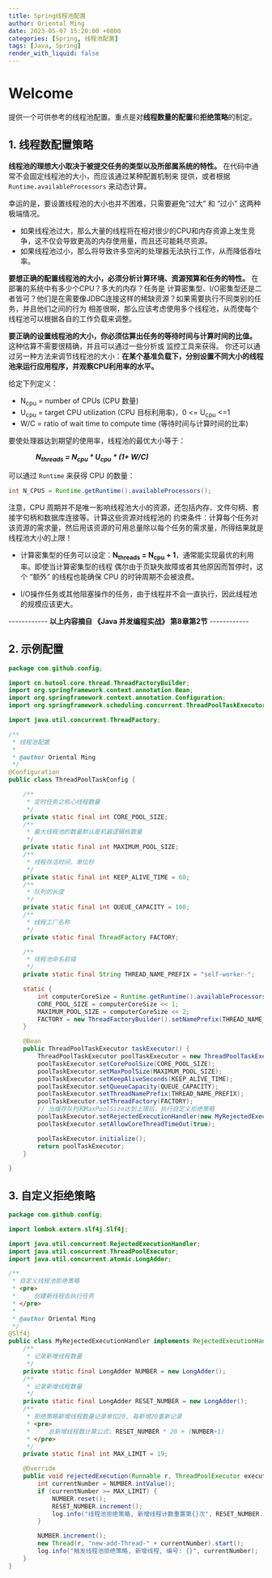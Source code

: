 ```yaml
---
title: Spring线程池配置
author: Oriental Ming
date: 2023-05-07 15:20:00 +0800
categories: [Spring, 线程池配置]
tags: [Java, Spring]
render_with_liquid: false
---
```


# Welcome

提供一个可供参考的线程池配置。重点是对**线程数量的配置**和**拒绝策略**的制定。

## 1. 线程数配置策略

**线程池的理想大小取决于被提交任务的类型以及所部属系统的特性。** 在代码中通常不会固定线程池的大小，而应该通过某种配置机制来
提供，或者根据 `Runtime.availableProcessors` 来动态计算。

幸运的是，要设置线程池的大小也并不困难，只需要避免“过大” 和 “过小” 这两种极端情况。

+ 如果线程池过大，那么大量的线程将在相对很少的CPU和内存资源上发生竞争，这不仅会导致更高的内存使用量，而且还可能耗尽资源。
+ 如果线程池过小，那么将导致许多空闲的处理器无法执行工作，从而降低吞吐率。

**要想正确的配置线程池的大小，必须分析计算环境、资源预算和任务的特性。** 在部署的系统中有多少个CPU？多大的内存？任务是
计算密集型、I/O密集型还是二者皆可？他们是在需要像JDBC连接这样的稀缺资源？如果需要执行不同类别的任务，并且他们之间的行为
相差很啊，那么应该考虑使用多个线程池，从而使每个线程池可以根据各自的工作负载来调整。

**要正确的设置线程池的大小，你必须估算出任务的等待时间与计算时间的比值。** 这种估算不需要很精确，并且可以通过一些分析或
监控工具来获得。
你还可以通过另一种方法来调节线程池的大小：**在某个基准负载下，分别设置不同大小的线程池来运行应用程序，并观察CPU利用率的水平。**

给定下列定义：

+ N<sub>cpu</sub> = number of CPUs (CPU 数量)
+ U<sub>cpu</sub> = target CPU utilization (CPU 目标利用率)，0 <= U<sub>cpu</sub> <=1
+ W/C = ratio of wait time to compute time (等待时间与计算时间的比率)

要使处理器达到期望的使用率，线程池的最优大小等于：

&emsp; &emsp; &emsp;  ***N<sub>threads</sub> = N<sub>cpu</sub> \* U<sub>cpu</sub> \* (1+ W/C)***

可以通过 `Runtime` 来获得 CPU 的数量：

```java
int N_CPUS = Runtime.getRuntime().availableProcessors();
```

注意，CPU 周期并不是唯一影响线程池大小的资源，还包括内存、文件句柄、套接字句柄和数据库连接等。计算这些资源对线程池的
约束条件：计算每个任务对该资源的需求量，然后用该资源的可用总量除以每个任务的需求量，所得结果就是线程池大小的上限！

+ 计算密集型的任务可以设定：**N<sub>threads</sub> = N<sub>cpu</sub> + 1**，通常能实现最优的利用率。即使当计算密集型的线程
  偶尔由于页缺失故障或者其他原因而暂停时，这个 “额外” 的线程也能确保 CPU 的时钟周期不会被浪费。

+ I/O操作任务或其他阻塞操作的任务，由于线程并不会一直执行，因此线程池的规模应该更大。

------------ **以上内容摘自 《Java 并发编程实战》 第8章第2节**  ------------

## 2. 示例配置

```java
package com.github.config;

import cn.hutool.core.thread.ThreadFactoryBuilder;
import org.springframework.context.annotation.Bean;
import org.springframework.context.annotation.Configuration;
import org.springframework.scheduling.concurrent.ThreadPoolTaskExecutor;

import java.util.concurrent.ThreadFactory;

/**
 * 线程池配置
 *
 * @author Oriental Ming
 */
@Configuration
public class ThreadPoolTaskConfig {

    /**
     * 定时任务之核心线程数量
     */
    private static final int CORE_POOL_SIZE;
    /**
     * 最大线程池的数量默认是机器逻辑核数量
     */
    private static final int MAXIMUM_POOL_SIZE;
    /**
     * 线程存活时间，单位秒
     */
    private static final int KEEP_ALIVE_TIME = 60;
    /**
     * 队列的长度
     */
    private static final int QUEUE_CAPACITY = 100;
    /**
     * 线程工厂名称
     */
    private static final ThreadFactory FACTORY;

    /**
     * 线程池命名前缀
     */
    private static final String THREAD_NAME_PREFIX = "self-worker-";

    static {
        int computerCoreSize = Runtime.getRuntime().availableProcessors();
        CORE_POOL_SIZE = computerCoreSize << 1;
        MAXIMUM_POOL_SIZE = computerCoreSize << 2;
        FACTORY = new ThreadFactoryBuilder().setNamePrefix(THREAD_NAME_PREFIX).setDaemon(true).build();
    }

    @Bean
    public ThreadPoolTaskExecutor taskExecutor() {
        ThreadPoolTaskExecutor poolTaskExecutor = new ThreadPoolTaskExecutor();
        poolTaskExecutor.setCorePoolSize(CORE_POOL_SIZE);
        poolTaskExecutor.setMaxPoolSize(MAXIMUM_POOL_SIZE);
        poolTaskExecutor.setKeepAliveSeconds(KEEP_ALIVE_TIME);
        poolTaskExecutor.setQueueCapacity(QUEUE_CAPACITY);
        poolTaskExecutor.setThreadNamePrefix(THREAD_NAME_PREFIX);
        poolTaskExecutor.setThreadFactory(FACTORY);
        // 当缓存队列和MaxPoolSize达到上限后，执行自定义拒绝策略
        poolTaskExecutor.setRejectedExecutionHandler(new MyRejectedExecutionHandler());
        poolTaskExecutor.setAllowCoreThreadTimeOut(true);

        poolTaskExecutor.initialize();
        return poolTaskExecutor;
    }

}
```

## 3. 自定义拒绝策略

```java
package com.github.config;

import lombok.extern.slf4j.Slf4j;

import java.util.concurrent.RejectedExecutionHandler;
import java.util.concurrent.ThreadPoolExecutor;
import java.util.concurrent.atomic.LongAdder;

/**
 * 自定义线程池拒绝策略
 * <pre>
 *     创建新线程去执行任务
 * </pre>
 *
 * @author Oriental Ming
 */
@Slf4j
public class MyRejectedExecutionHandler implements RejectedExecutionHandler {
    /**
     * 记录新增线程数量
     */
    private static final LongAdder NUMBER = new LongAdder();
    /**
     * 记录新增线程数量
     */
    private static final LongAdder RESET_NUMBER = new LongAdder();
    /**
     * 拒绝策略新增线程数量记录单位20, 每新增20重新记录
     * <pre>
     *     总新增线程数计算公式: RESET_NUMBER * 20 + (NUMBER+1)
     * </pre>
     */
    private static final int MAX_LIMIT = 19;

    @Override
    public void rejectedExecution(Runnable r, ThreadPoolExecutor executor) {
        int currentNumber = NUMBER.intValue();
        if (currentNumber >= MAX_LIMIT) {
            NUMBER.reset();
            RESET_NUMBER.increment();
            log.info("线程池拒绝策略, 新增线程计数重置第{}次", RESET_NUMBER.intValue());
        }

        NUMBER.increment();
        new Thread(r, "new-add-Thread-" + currentNumber).start();
        log.info("触发线程池拒绝策略, 新增线程, 编号: {}", currentNumber);
    }
}

```

